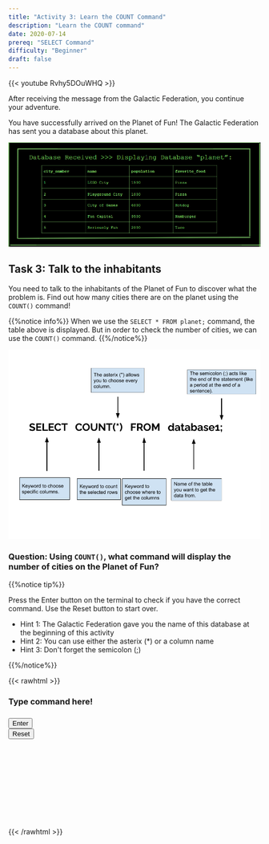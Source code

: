 ```yaml
---
title: "Activity 3: Learn the COUNT Command"
description: "Learn the COUNT command"
date: 2020-07-14
prereq: "SELECT Command"
difficulty: "Beginner"
draft: false
---
```

<!-- Links for javascript and CSS needed for drop down logic -->
<link rel="stylesheet" href="../default/_default.css" type="text/css"></link>
<link rel="stylesheet" href="../default/_type.css" type="text/css"></link>
<script type="text/javascript" src="../default/alasql.js"></script>
<script type="text/javascript" src="../default/_type.js"></script>
<script type="text/javascript" src="../default/db.js"></script>
<script type="text/javascript" src="_activity3.js"></script>

{{< youtube Rvhy5DOuWHQ >}}

After receiving the message from the Galactic Federation, you continue your adventure.

You have successfully arrived on the Planet of Fun! The Galactic Federation has sent you a database about this planet.

![db](assets/planet_db.PNG)

## Task 3: Talk to the inhabitants
You need to talk to the inhabitants of the Planet of Fun to discover what the problem is. Find out how many cities there are on the planet using the `COUNT()` command!

{{%notice info%}}
When we use the `SELECT * FROM planet;` command, the table above is displayed. But in order to check the number of cities, we can use the `COUNT()` command.
{{%/notice%}}

![count](assets/count.png)

### Question: Using `COUNT()`, what command will display the number of cities on the Planet of Fun?

{{%notice tip%}}

Press the Enter button on the terminal to check if you have the correct command. Use the Reset button to start over.

* Hint 1: The Galactic Federation gave you the name of this database at the beginning of this activity
* Hint 2: You can use either the asterix (*) or a column name
* Hint 3: Don't forget the semicolon (;)

{{%/notice%}}

{{< rawhtml >}}
  <div class="terminal_div" id="terminal_div">
    <div class = "outer">
      <h3 id = "commands" contenteditable="true" onclick="placeholder()">Type command here!</h3>
    </div>
    <div class = "prev">
      <h3 id = "prev"></h3>
    </div>
    <div style="clear: both;"></div> 
    <button class="button button1" onclick="sql()"> Enter </button>
    <div style="clear: both;"></div> 
    <button class = "button reset" onclick="reset()">Reset</button>
  </div>
  
  <div style="clear: both;"></div> 
  
  <h1 class="error" id="sqlcommand" style="visibility:hidden"><strong>ERROR INVALID INPUT></strong></h1>
  <table id="table">
    <tr>
    </tr>
  </table>
  <h4 id="story"></h4>
  
  <!-- Tells User to continue mission -->
  <div class="resume_plot" id="resume_plot" style="visibility:hidden">
    <p>You found the correct command to display the entire database! This is handy when you want to see all the information at the tip of your fingers!</p>
    <div class="alert">
      <span id="check">&#10003;</span>
      You've completed the task! Continue to the next mission!
    </div>
  </div>
{{< /rawhtml >}}
